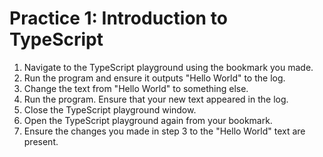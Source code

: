 # Practice 1: Introduction to TypeScript

1. Navigate to the TypeScript playground using the bookmark you made.
2. Run the program and ensure it outputs "Hello World" to the log.
3. Change the text from "Hello World" to something else.
4. Run the program. Ensure that your new text appeared in the log.
5. Close the TypeScript playground window.
6. Open the TypeScript playground again from your bookmark.
7. Ensure the changes you made in step 3 to the "Hello World" text are present.
